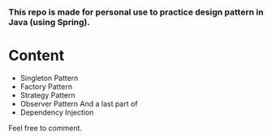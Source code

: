 ### This repo is made for personal use to practice design pattern in Java (using Spring).

# Content
- Singleton Pattern
- Factory Pattern
- Strategy Pattern
- Observer Pattern
And a last part of
- Dependency Injection

Feel free to comment.
